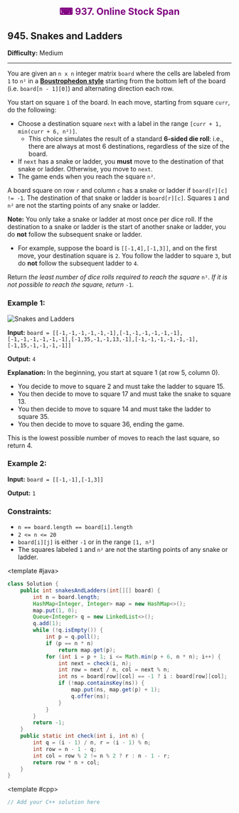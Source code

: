 <div align = "center">
<h style = "margin-bottom: 0px; margin-top: 0px; color : purple;" align = "center" class = "header">

## ⌨ 937. Online Stock Span

</h>
</div>

## 945. Snakes and Ladders

**Difficulty:** Medium

---

You are given an `n x n` integer matrix `board` where the cells are labeled from `1` to `n²` in a [**Boustrophedon style**](https://en.wikipedia.org/wiki/Boustrophedon) starting from the bottom left of the board (i.e. `board[n - 1][0]`) and alternating direction each row.

You start on square `1` of the board. In each move, starting from square `curr`, do the following:

- Choose a destination square `next` with a label in the range `[curr + 1, min(curr + 6, n²)]`.
    - This choice simulates the result of a standard **6-sided die roll**: i.e., there are always at most 6 destinations, regardless of the size of the board.
- If `next` has a snake or ladder, you **must** move to the destination of that snake or ladder. Otherwise, you move to `next`.
- The game ends when you reach the square `n²`.

A board square on row `r` and column `c` has a snake or ladder if `board[r][c] != -1`. The destination of that snake or ladder is `board[r][c]`. Squares `1` and `n²` are not the starting points of any snake or ladder.

**Note:** You only take a snake or ladder at most once per dice roll. If the destination to a snake or ladder is the start of another snake or ladder, you do **not** follow the subsequent snake or ladder.

- For example, suppose the board is `[[-1,4],[-1,3]]`, and on the first move, your destination square is `2`. You follow the ladder to square `3`, but do **not** follow the subsequent ladder to `4`.

Return _the least number of dice rolls required to reach the square_ `n²`. _If it is not possible to reach the square, return_ `-1`.

### Example 1:

![Snakes and Ladders](https://assets.leetcode.com/uploads/2018/09/23/snakes.png)

**Input:** `board = [[-1,-1,-1,-1,-1,-1],[-1,-1,-1,-1,-1,-1],[-1,-1,-1,-1,-1,-1],[-1,35,-1,-1,13,-1],[-1,-1,-1,-1,-1,-1],[-1,15,-1,-1,-1,-1]]`

**Output:** `4`

**Explanation:**
In the beginning, you start at square 1 (at row 5, column 0).

- You decide to move to square 2 and must take the ladder to square 15.
- You then decide to move to square 17 and must take the snake to square 13.
- You then decide to move to square 14 and must take the ladder to square 35.
- You then decide to move to square 36, ending the game.

This is the lowest possible number of moves to reach the last square, so return 4.

### Example 2:

**Input:** `board = [[-1,-1],[-1,3]]`

**Output:** `1`

### Constraints:

- `n == board.length == board[i].length`
- `2 <= n <= 20`
- `board[i][j]` is either `-1` or in the range `[1, n²]`
- The squares labeled `1` and `n²` are not the starting points of any snake or ladder.

<CodeTabs :languages="[ { name: 'C++', slot: 'cpp' }, { name: 'Java', slot: 'java' } ]"> <template #java>

```java
class Solution {
    public int snakesAndLadders(int[][] board) {
        int n = board.length;
        HashMap<Integer, Integer> map = new HashMap<>();
        map.put(1, 0);
        Queue<Integer> q = new LinkedList<>();
        q.add(1);
        while (!q.isEmpty()) {
            int p = q.poll();
            if (p == n * n)
                return map.get(p);
            for (int i = p + 1; i <= Math.min(p + 6, n * n); i++) {
                int next = check(i, n);
                int row = next / n, col = next % n;
                int ns = board[row][col] == -1 ? i : board[row][col];
                if (!map.containsKey(ns)) {
                    map.put(ns, map.get(p) + 1);
                    q.offer(ns);
                }
            }
        }
        return -1;
    }
    public static int check(int i, int n) {
        int q = (i - 1) / n, r = (i - 1) % n;
        int row = n - 1 - q;
        int col = row % 2 != n % 2 ? r : n - 1 - r;
        return row * n + col;
    }
}
```

</template>

<template #cpp>

```cpp
// Add your C++ solution here
```

</template>

</CodeTabs>
